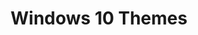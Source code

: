 ---
layout: default
title: Windows 10 Themes
parent: MSSTYLE Themes
grand_parent: Windows Themes
permalink: /themes/windows/msstyle/windows-10-themes
---